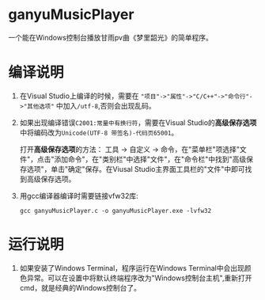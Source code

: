 # ganyuMusicPlayer
一个能在Windows控制台播放甘雨pv曲《梦里韶光》的简单程序。

# 编译说明
1. 在Visual Studio上编译的时候，需要在 `"项目"->"属性"->"C/C++"->"命令行"->"其他选项"` 中加入`/utf-8`,否则会出现乱码。
2. 如果出现编译错误`C2001:常量中有换行符`，需要在Visual Studio的**高级保存选项**中将编码改为`Unicode(UTF-8 带签名)-代码页65001`。
   
   打开**高级保存选项**的方法：
   工具 -> 自定义 -> 命令，在"菜单栏"项选择"文件"，点击"添加命令"，在"类别栏"中选择"文件"，在"命令栏"中找到"高级保存选项"，单击"确定"保存。在Viusal Studio主界面工具栏的"文件"中即可找到高级保存选项。
3. 用gcc编译器编译时需要链接vfw32库:

   `gcc ganyuMusicPlayer.c -o ganyuMusicPlayer.exe -lvfw32`

# 运行说明
1. 如果安装了Windows Terminal，程序运行在Windows Terminal中会出现颜色异常。可以在设置中将默认终端程序改为"Windows控制台主机",重新打开cmd，就是经典的Windows控制台了。
